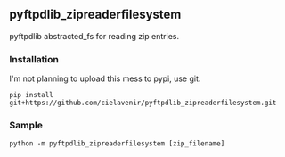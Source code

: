 ## pyftpdlib\_zipreaderfilesystem

pyftpdlib abstracted\_fs for reading zip entries.

### Installation

I'm not planning to upload this mess to pypi, use git.

```
pip install git+https://github.com/cielavenir/pyftpdlib_zipreaderfilesystem.git
```

### Sample

```
python -m pyftpdlib_zipreaderfilesystem [zip_filename]
```

